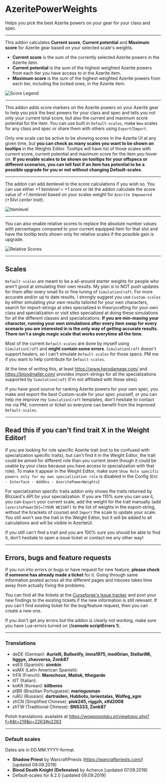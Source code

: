 # AzeritePowerWeights

Helps you pick the best Azerite powers on your gear for your class and spec.

---

This addon calculates **Current score**, **Current potential** and **Maximum score** for Azerite gear based on your selected scale's weights.

- **Current score** is the sum of the currently selected Azerite powers in the Azerite item.
- **Current potential** is the sum of the highest weighted Azerite powers from each tier you have access to in the Azerite item.
- **Maximum score** is the sum of the highest weighted Azerite powers from each tier, including the locked ones, in the Azerite item.

![Score Legend](https://i.imgur.com/DGu2MtV.png "Score Legend")

---

This addon adds score markers on the Azerite powers on your Azerite gear to help you pick the best powers for your class and spec and tells you not only your current total score, but also the current and maximum score potential for the item. You can use built in `Default-scales`, make `New` scales for any class and spec or share them with others using `Export`/`Import`.

Only one scale can be active to be showing scores in the Azerite UI at any given time, but **you can check as many scales you want to be shown on tooltips** in the Weights Editor. Tooltips will have list of those scales with current score, current potential and maximum score for the item you hover on. **If you enable scales to be shown on tooltips for your offspecs or different scenarios, you can tell fast if an item has potential to be a possible upgrade for you or not without changing Default-scales**.

---

The addon can add itemlevel to the score calculations if you wish so. You can use either *+1 itemlevel = +1 score* or let the addon calculate the score value of *+1 itemlevel* based on your scales weight for `Azerite Empowered` (*+5ilvl center trait*).

![Itemlevel](https://i.imgur.com/KqL93Ns.png "Itemlevel")

---

You can also enable relative scores to replace the absolute number values with percentages compared to your current equipped item for that slot and have the tooltip texts shown only for relative scales if the possible gain is upgrade.

![Relative Scores](https://i.imgur.com/sDyn6J3.png "Relative Scores")

---

## Scales

`Default-scales` are meant to be a all-around starter weights for people who aren't good at simulating their own results. My plan is to NOT push updates for them after every small fix or fine tuning of `SimulationCraft`. For more accurate and/or up to date results, I strongly suggest you use `Custom-scales` by either simulating your own results tailored for your own characters, search for import-strings at sites specialized in theorycrafting for your own class and specialization or visit sites specialized at doing these simulations for all the different classes and specializations. **If you are min-maxing your character, running your own simulations after every item swap for every scenario you are interested in is the only way of getting accurate results. There isn't a single magic scale that works everytime all the time.**

Most of the current `Default-scales` are done by myself using `SimulationCraft` and **might contain some errors**. `SimulationCraft` doesn't support healers, so I can't simulate `Default-scales` for those specs. PM me if you want to help contribute for `Default-scales`.

At the time of writing this, at least https://www.herodamage.com/ and https://bloodmallet.com/ provides import-strings for all the specializations supported by `SimulationCraft` (I'm not affiliated with these sites).

If you have good source for ranking Azerite powers for your own spec, you make and export the best Custom-scale for your spec yourself, or you can help me improve my `SimulationCraft` templates, don't hesitate to contact me via PM, comment or ticket so everyone can benefit from the improved `Default-scales`.

---

## Read this if you can't find trait X in the Weight Editor!

If you are looking for role specific Azerite trait (not to be confused with specialization specific traits), but can't find it in the Weight Editor, the trait could be aimed for different role than you current (even though it could be usable by your class because you have access to specialization with that role). To make it appear in the Weight Editor, make sure `Show Role specific powers only for my own specialization role` is disabled in the Config (`ESC - Interface - AddOns - AzeritePowerWeights`)

For specialization specific traits addon only shows the traits returned by Blizzard's API for your specialization. If you are 110% sure you can use it, you can `Export` your current scale, add the weight for the trait manually (add `[azeritePowerID]=[YOUR WEIGHT]` to the list of weights in the export-string, without the brackets of course) and `Import` the scale to update your scale. You still won't see the trait in the Weight Editor, but it will be added to all calculations and will be visible in AzeriteUI.

If you still can't find a trait and you are 100% sure you should be able to find it, don't hesitate to open a issue ticket or contact me any other way!

---

## Errors, bugs and feature requests

If you run into errors or bugs or have request for new feature, **please check if someone has already made a ticket** for it. Going through same information posted across all the different pages and inboxes takes time away from actually fixing the problems.

You can find all the tickets at the [Curseforge's Issue tracker](https://www.curseforge.com/wow/addons/azeritepowerweights/issues) and post your new findings to the existing tickets if the new information is still relevant. If you can't find existing ticket for the bug/feature request, then you can create a new one.

If you don't get any errors but the addon is clearly not working, make sure you have Lua-errors turned on (**/console scriptErrors 1**).

---

### Translations
- deDE (German): **Aurielli, Bullseiify, imna1975, med0rian, StellariMi, tiggye, zhavvorsa, Zonk87**
- esES (Spanish): **sinnkin**
- esMX (Latin American Spanish):
- frFR (French): **Marechoux, Matisk, tthegarde**
- itIT (Italian):
- koKR (Korean): **killberos**
- ptBR (Brazilian Portuguese): **mariogusman**
- ruRU (Russian): **dartraiden, Hubbotu, lorientalas, Wolfeg_xgm**
- zhCN (Simplified Chinese): **plok245, riggzh, xlfd2008**
- zhTW (Traditional Chinese): **BNS333, Zonk87**

Polish translations: available at https://wowpopolsku.pl/viewtopic.php?f=6&t=219&p=2263#p2263

---

### Default scales

Dates are in DD.MM.YYYY-format.

- **Shadow Priest** by WarcraftPriests (https://warcraftpriests.com/) [updated 09.09.2019]
- **Blood Death Knight (Defensive)** by Acherus [updated 07.09.2019]
- Default-scales for 8.2.0 [updated 09.09.2019]